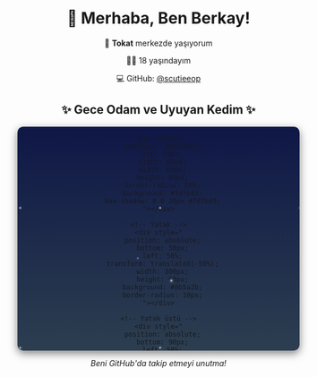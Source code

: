 <h1 align="center">👋 Merhaba, Ben Berkay!</h1>

<div align="center">
  <p>📍 <b>Tokat</b> merkezde yaşıyorum</p>
  <p>👨‍💻 18 yaşındayım</p>
  <p>💻 GitHub: <a href="https://github.com/scutieeop">@scutieeop</a></p>
</div>

<div align="center">
  <h2>✨ Gece Odam ve Uyuyan Kedim ✨</h2>
</div>

<div align="center">
  <div style="
    position: relative;
    width: 100%;
    max-width: 600px;
    height: 400px;
    margin: 0 auto;
    background: linear-gradient(to bottom, #0f1746, #2c3e50);
    border-radius: 10px;
    overflow: hidden;
    box-shadow: 0 5px 15px rgba(0,0,0,0.5);
  ">
    <!-- Yıldızlar -->
    <div style="
      position: absolute;
      width: 100%;
      height: 100%;
      background-image: 
        radial-gradient(white, rgba(255,255,255,.2) 2px, transparent 5px),
        radial-gradient(white, rgba(255,255,255,.15) 1px, transparent 3px),
        radial-gradient(white, rgba(255,255,255,.1) 2px, transparent 4px);
      background-size: 550px 550px, 350px 350px, 250px 250px;
      background-position: 0 0, 40px 60px, 130px 270px;
    "></div>
    
    <div style="
      position: absolute;
      top: 50px;
      right: 80px;
      width: 80px;
      height: 80px;
      border-radius: 50%;
      background: #fdfbd3;
      box-shadow: 0 0 20px #fdfbd3;
    "></div>
    
    <!-- Yatak -->
    <div style="
      position: absolute;
      bottom: 50px;
      left: 50%;
      transform: translateX(-50%);
      width: 300px;
      height: 60px;
      background: #8b5a2b;
      border-radius: 10px;
    "></div>
    
    <!-- Yatak üstü -->
    <div style="
      position: absolute;
      bottom: 90px;
      left: 50%;
      transform: translateX(-50%);
      width: 280px;
      height: 40px;
      background: #d4a373;
      border-radius: 10px 10px 0 0;
    "></div>
    
    <!-- Yastık -->
    <div style="
      position: absolute;
      bottom: 100px;
      left: 50%;
      transform: translateX(-65%);
      width: 80px;
      height: 30px;
      background: #e9edc9;
      border-radius: 10px;
    "></div>
    
    <!-- Yorgan -->
    <div style="
      position: absolute;
      bottom: 105px;
      left: 50%;
      transform: translateX(-50%);
      width: 240px;
      height: 25px;
      background: #ccd5ae;
      border-radius: 5px;
    "></div>
    
    <!-- Kedi -->
    <div style="
      position: absolute;
      bottom: 120px;
      left: 50%;
      transform: translateX(-10%);
      width: 100px;
      height: 40px;
      background: #6c584c;
      border-radius: 40px;
    "></div>
    
    <!-- Kedi başı -->
    <div style="
      position: absolute;
      bottom: 140px;
      left: 50%;
      transform: translateX(15%);
      width: 50px;
      height: 40px;
      background: #6c584c;
      border-radius: 50%;
    "></div>
    
    <!-- Kedi kulakları -->
    <div style="
      position: absolute;
      bottom: 170px;
      left: 50%;
      transform: translateX(15%);
      width: 0;
      height: 0;
      border-left: 15px solid transparent;
      border-right: 15px solid transparent;
      border-bottom: 20px solid #6c584c;
    "></div>
    <div style="
      position: absolute;
      bottom: 170px;
      left: 50%;
      transform: translateX(55%);
      width: 0;
      height: 0;
      border-left: 15px solid transparent;
      border-right: 15px solid transparent;
      border-bottom: 20px solid #6c584c;
    "></div>
    
    <!-- Kedi kuyruğu (hareket eden) -->
    <div style="
      position: absolute;
      bottom: 130px;
      left: 50%;
      transform: translateX(-75%);
      width: 60px;
      height: 15px;
      background: #6c584c;
      border-radius: 10px;
      transform-origin: right center;
      animation: tailWag 2s infinite ease-in-out;
    "></div>
    
    <style>
      @keyframes tailWag {
        0% { transform: translateX(-75%) rotate(0deg); }
        50% { transform: translateX(-75%) rotate(15deg); }
        100% { transform: translateX(-75%) rotate(0deg); }
      }
    </style>
  </div>
</div>

<div align="center">
  <p><i>Beni GitHub'da takip etmeyi unutma!</i></p>
</div>

<!-- 
Not: GitHub profile README.md dosyasında inline CSS sınırlamaları vardır.
Bu tasarım HTML ve CSS içeriyor ancak GitHub'da tam olarak görüntülenebilmesi için bir web sayfasına eklenmelidir.
GitHub, güvenlik nedeniyle bazı CSS özelliklerini ve animasyonları kısıtlayabilir.
Daha gelişmiş bir versiyon için tasarımı özel bir web sayfasına aktarabilirsiniz.
-->

